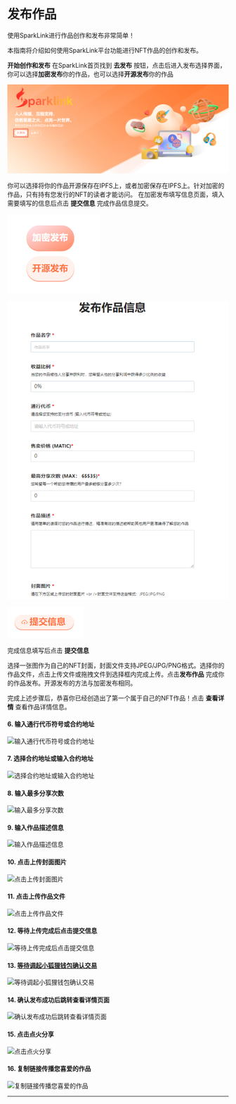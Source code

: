 # 发布作品

使用SparkLink进行作品创作和发布非常简单！

本指南将介绍如何使用SparkLink平台功能进行NFT作品的创作和发布。

**开始创作和发布** 在SparkLink首页找到 **去发布** 按钮，点击后进入发布选择界面，你可以选择**加密发布**你的作品，也可以选择**开源发布**你的作品

![](<../.gitbook/assets/image (6).png>)

&#x20;你可以选择将你的作品开源保存在IPFS上，或者加密保存在IPFS上。针对加密的作品，只有持有您发行的NFT的读者才能访问。 在加密发布填写信息页面，填入需要填写的信息后点击 **提交信息** 完成作品信息提交。&#x20;

![](<../.gitbook/assets/image (4).png>)

![](<../.gitbook/assets/image (2) (1).png>)

![](<../.gitbook/assets/image (1).png>)

完成信息填写后点击 **提交信息**

&#x20;选择一张图作为自己的NFT封面，封面文件支持JPEG/JPG/PNG格式。选择你的作品文件，点击上传文件或拖拽文件到选择框内完成上传。点击**发布作品** 完成你的作品发布。开源发布的方法与加密发布相同。

完成上述步骤后，恭喜你已经创造出了第一个属于自己的NFT作品！点击 **查看详情** 查看作品详情信息。

####

####



####







####



#### 6. 输入通行代币符号或合约地址

![输入通行代币符号或合约地址](https://images.tango.us/public/screenshot\_3fab06a9-786e-4606-9d6a-33c82f52a9fa?crop=focalpoint\&fit=crop\&fp-x=0.4962\&fp-y=0.4741\&fp-z=3.913621758947919\&w=undefined\&ar=2561%3A1359)

#### 7. 选择合约地址或输入合约地址

![选择合约地址或输入合约地址](https://images.tango.us/public/screenshot\_121fc2d7-8982-48fb-98e8-364377f1d106?crop=focalpoint\&fit=crop\&fp-x=0.4962\&fp-y=0.5039\&fp-z=3.913621758947919\&w=undefined\&ar=2561%3A1359)

#### 8. 输入最多分享次数

![输入最多分享次数](https://images.tango.us/public/screenshot\_4df2b418-2304-4ad5-b097-356e16149540?crop=focalpoint\&fit=crop\&fp-x=0.4949\&fp-y=0.6256\&fp-z=3.882672939792693\&w=undefined\&ar=2561%3A1359)

#### 9. 输入作品描述信息

![输入作品描述信息](https://images.tango.us/public/screenshot\_b05fc883-8ef5-44ec-ad94-0de83999a849?crop=focalpoint\&fit=crop\&fp-x=0.4885\&fp-y=0.5748\&fp-z=3.8799089774645816\&w=undefined\&ar=2561%3A1359)

#### 10. 点击上传封面图片

![点击上传封面图片](https://images.tango.us/public/screenshot\_c71dd2bb-3638-48e0-9d4d-d1d75da2927f?crop=focalpoint\&fit=crop\&fp-x=0.4962\&fp-y=0.6262\&fp-z=2.882672939792693\&w=undefined\&ar=2561%3A1359)

#### 11. 点击上传作品文件

![点击上传作品文件](https://images.tango.us/public/screenshot\_c7886b9d-1499-4f7a-ac04-4c17ed4dc6cf?crop=focalpoint\&fit=crop\&fp-x=0.4962\&fp-y=0.7864\&fp-z=2.882672939792693\&w=undefined\&ar=2561%3A1359)

#### 12. 等待上传完成后点击提交信息

![等待上传完成后点击提交信息](https://images.tango.us/public/screenshot\_52f6af07-6ced-428c-b9ed-0f246bc45072?crop=focalpoint\&fit=crop\&fp-x=0.49590003904724717\&fp-y=0.9665194996320824\&fp-z=2.735234433408096\&w=undefined\&ar=2561%3A1359)

#### 13. [等待调起小狐狸钱包确认交易](https://sparklink.io/#/publish)

![等待调起小狐狸钱包确认交易](https://images.tango.us/public/screenshot\_596f6828-bad7-4b63-8168-43096514d413?crop=focalpoint\&fit=crop\&w=undefined\&ar=2561%3A1359)

#### 14. 确认发布成功后跳转查看详情页面

![确认发布成功后跳转查看详情页面](https://images.tango.us/public/screenshot\_6b47fb15-0eed-4152-9ed4-4acf6c7788fa?crop=focalpoint\&fit=crop\&fp-x=0.5092\&fp-y=0.3483\&fp-z=2\&w=undefined\&ar=2561%3A1359)

#### 15. 点击点火分享

![点击点火分享](https://images.tango.us/public/screenshot\_63f09ec9-8fd1-41c4-9ffe-326a4d6065f4?crop=focalpoint\&fit=crop\&fp-x=0.51\&fp-y=0.3184\&fp-z=2.8830350106945852\&w=undefined\&ar=2561%3A1359)

#### 16. 复制链接传播您喜爱的作品

![复制链接传播您喜爱的作品](https://images.tango.us/public/screenshot\_901e453a-3c92-4544-af57-ffbf9444aef7?crop=focalpoint\&fit=crop\&fp-x=0.5078\&fp-y=0.5698\&fp-z=4\&w=undefined\&ar=2561%3A1359)

***
